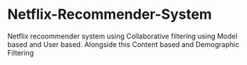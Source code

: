# Netflix-Recommender-System
Netflix recoommender system using Collaborative filtering using Model based and User based. Alongside this Content based and Demographic Filtering 
